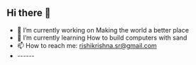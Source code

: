 ## Hi there 👋
- 🔭 I’m currently working on Making the world a better place
- 🌱 I’m currently learning How to build computers with sand
- 📫 How to reach me: rishikrishna.sr@gmail.com
- _-_-_-_-_-_-
<!--
**Rishi-k-s/Rishi-k-s** is a ✨ _special_ ✨ repository because its `README.md` (this file) appears on your GitHub profile.

Here are some ideas to get you started:

- 🔭 I’m currently working on ...
- 🌱 I’m currently learning ...
- 👯 I’m looking to collaborate on ...
- 🤔 I’m looking for help with ...
- 💬 Ask me about ...
- 📫 How to reach me: ...
- 😄 Pronouns: ...
- ⚡ Fun fact: ...
-->
